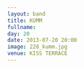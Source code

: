 ```yaml
---
layout: band
title: KUMM
fullname: 
day: 20
date: 2013-07-20 20:00
image: 228_kumm.jpg
venue: KISS TERRACE
---
```



